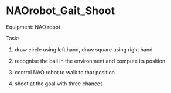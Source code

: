 # NAOrobot_Gait_Shoot
Equipment: NAO robot

Task: 

1. draw circle using left hand, draw square using right hand

2. recognise the ball in the environment and compute its position

3. control NAO robot to walk to that position

4. shoot at the goal with three chances
